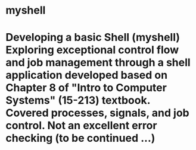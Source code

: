 # myshell
# Developing a basic Shell (myshell) Exploring exceptional control flow and job management through a shell application developed based on Chapter 8 of "Intro to Computer Systems" (15-213) textbook. Covered processes, signals, and job control. Not an excellent error checking (to be continued ...)
